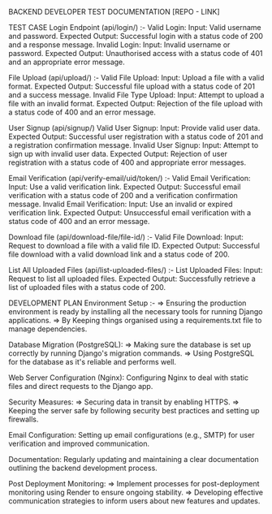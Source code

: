 BACKEND DEVELOPER TEST DOCUMENTATION
[REPO - LINK]

TEST CASE
Login Endpoint (api/login/) :-
Valid Login:
Input: Valid username and password.
Expected Output: Successful login with a status code of 200 and a response message.
Invalid Login:
Input: Invalid username or password.
Expected Output: Unauthorised access with a status code of 401 and an appropriate error message.

File Upload (api/upload/) :-
Valid File Upload:
Input: Upload a file with a valid format.
Expected Output: Successful file upload with a status code of 201 and a success message.
Invalid File Type Upload:
Input: Attempt to upload a file with an invalid format.
Expected Output: Rejection of the file upload with a status code of 400 and an error message.

User Signup  (api/signup/) 
Valid User Signup:
Input: Provide valid user data.
Expected Output: Successful user registration with a status code of 201 and a registration confirmation message.
Invalid User Signup:
Input: Attempt to sign up with invalid user data.
Expected Output: Rejection of user registration with a status code of 400 and appropriate error messages.

Email Verification (api/verify-email/uid/token/) :-
Valid Email Verification:
Input: Use a valid verification link.
Expected Output: Successful email verification with a status code of 200 and a verification confirmation message.
Invalid Email Verification:
Input: Use an invalid or expired verification link.
Expected Output: Unsuccessful email verification with a status code of 400 and an error message.

Download file (api/download-file/file-id/) :-
Valid File Download:
Input: Request to download a file with a valid file ID.
Expected Output: Successful file download with a valid download link and a status code of 200.

List All Uploaded Files (api/list-uploaded-files/) :-
List Uploaded Files:
Input: Request to list all uploaded files.
Expected Output: Successfully retrieve a list of uploaded files with a status code of 200.

DEVELOPMENT PLAN
Environment Setup :-
=> Ensuring the production environment is ready by installing all the necessary tools for running Django applications.
=> By Keeping things organised using a requirements.txt file to manage dependencies.

Database Migration (PostgreSQL):
=> Making sure the database is set up correctly by running Django's migration commands.
=> Using PostgreSQL for the database as it's reliable and performs well.

Web Server Configuration (Nginx): Configuring Nginx to deal with static files and direct requests to the Django app.

Security Measures:
=> Securing data in transit by enabling HTTPS.
=> Keeping the server safe by following security best practices and setting up firewalls.

Email Configuration: Setting up email configurations (e.g., SMTP) for user verification and improved communication.

Documentation: Regularly updating and maintaining a clear documentation outlining the backend development process.

Post Deployment Monitoring: 
=> Implement processes for post-deployment monitoring using Render to ensure ongoing stability.
=> Developing effective communication strategies to inform users about new features and updates.	








